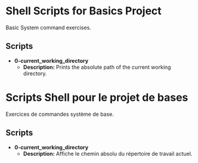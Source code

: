 # Shell Scripts for Basics Project

Basic System command exercises.

## Scripts

- **0-current_working_directory**
  - **Description:** Prints the absolute path of the current working directory.
 

# Scripts Shell pour le projet de bases﻿

Exercices de commandes système de base.﻿

## Scripts﻿

- **0-current_working_directory**
  - **Description:** Affiche le chemin absolu du répertoire de travail actuel.﻿
